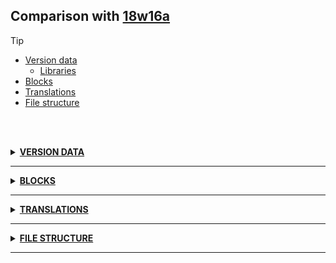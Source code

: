 ## Comparison with [18w16a](https://github.com/PixiGeko/Minecraft-generated-data/tree/18w16a)

> [!TIP]
> - [Version data](#version-data)
>     - [Libraries](#version-data-libraries)
> - [Blocks](#blocks)
> - [Translations](#translations)
> - [File structure](#file-structure)

<br/><br/>
<details><summary><b><ins>VERSION DATA</ins></b><a name="version-data"></a></summary>
<br/>
<h3>Libraries<a name="version-data-libraries"></a></h3>
<details>
<summary>
Versions
</summary>
<table><tr><th></th><th align="left">18w16a</th><th>18w19a</th></tr><tr><td>com.mojang:brigadier</td><td><pre>0.1.24</pre></td><td><pre>0.1.25</pre></td></tr></table>
</details>
</details>
<hr/>
<details><summary><b><ins>BLOCKS</ins></b><a name="blocks"></a></summary>
<br/>
<details>
<summary>
🗒️ List
</summary>

```diff
- sea_grass.json
+ seagrass.json
- tall_sea_grass.json
+ tall_seagrass.json
```

</details>
</details>
<hr/>
<details><summary><b><ins>TRANSLATIONS</ins></b><a name="translations"></a></summary>
<br/>
<details>
<summary>
Keys
</summary>

```diff
- biome.minecraft.cold_deep_ocean: Deep Cold Ocean
+ biome.minecraft.deep_cold_ocean: Deep Cold Ocean
+ biome.minecraft.deep_frozen_ocean: Deep Frozen Ocean
+ biome.minecraft.deep_lukewarm_ocean: Deep Lukewarm Ocean
+ biome.minecraft.deep_warm_ocean: Deep Warm Ocean
- biome.minecraft.frozen_deep_ocean: Deep Frozen Ocean
- biome.minecraft.lukewarm_deep_ocean: Deep Lukewarm Ocean
- biome.minecraft.warm_deep_ocean: Warm Deep Ocean
- block.minecraft.sea_grass: Sea Grass
+ block.minecraft.seagrass: Seagrass
- block.minecraft.tall_sea_grass: Tall Sea Grass
+ block.minecraft.tall_seagrass: Tall Seagrass
+ effect.dolphins_grace: Dolphin's Grace
+ entity.minecraft.pufferfish: Pufferfish
+ generator.minecraft.caves: Caves
+ generator.minecraft.floating_islands: Floating Islands
- generator.minecraft.nether: Nether
- generator.minecraft.overworld: Overworld
+ generator.minecraft.surface: Surface
- generator.minecraft.the_end: The End
+ gui.recipebook.toggleRecipes.smeltable: Showing smeltable
- item.minecraft.puffer_fish_spawn_egg: Spawn Puffer Fish
+ item.minecraft.pufferfish_spawn_egg: Spawn Pufferfish
+ multiplayer.disconnect.banned_ip.expiration: 
Your ban will be removed on %s
+ multiplayer.disconnect.banned_ip.reason: Your IP address is banned from this server.
Reason: %s
+ multiplayer.disconnect.banned.expiration: 
Your ban will be removed on %s
+ multiplayer.disconnect.banned.reason: You are banned from this server.
Reason: %s
+ multiplayer.disconnect.name_taken: That name is already taken.
+ multiplayer.disconnect.not_whitelisted: You are not white-listed on this server!
+ multiplayer.disconnect.server_full: The server is full!
+ subtitles.entity.parrot.imitate.drowned: Parrot gurgles
+ subtitles.entity.skeleton_horse.swim: Skeleton Horse swims
+ subtitles.entity.skeleton_horse.water_ambient: Skeleton Horse cries
+ subtitles.entity.skeleton_horse.water_gallop: Skeleton Horse gallops
+ subtitles.entity.skeleton_horse.water_jump: Skeleton Horse jumps
```

</details>
<details>
<summary>
Changes
</summary>
<br/>
<table>
<tr><th>Name</th><th>18w16a</th><th>18w19a</th></tr>
<tr><th align="left"><div style="width:290px">item.minecraft.pufferfish_bucket</div></th><td>Puffer Fish Bucket</td><td>Pufferfish Bucket</td></tr>
<tr><th align="left"><div style="width:290px">item.minecraft.clownfish</div></th><td>Clownfish</td><td>Tropical Fish</td></tr>
<tr><th align="left"><div style="width:290px">debug.copy_location.help</div></th><td>F3 + C = Copy location as /tp command</td><td>F3 + C = Copy location as /tp command, hold F3 + C to crash the game</td></tr>
<tr><th align="left"><div style="width:290px">biome.minecraft.cold_beach</div></th><td>Cold Beach</td><td>Snowy Beach</td></tr>
<tr><th align="left"><div style="width:290px">biome.minecraft.extreme_hills</div></th><td>Extreme Hills</td><td>Mountains</td></tr>
<tr><th align="left"><div style="width:290px">biome.minecraft.extreme_hills_with_trees</div></th><td>Extreme Hills+</td><td>Wooded Mountains</td></tr>
<tr><th align="left"><div style="width:290px">biome.minecraft.forest_hills</div></th><td>Forest Hills</td><td>Wooded Hills</td></tr>
<tr><th align="left"><div style="width:290px">biome.minecraft.ice_flats</div></th><td>Ice Plains</td><td>Snowy Tundra</td></tr>
<tr><th align="left"><div style="width:290px">biome.minecraft.ice_mountains</div></th><td>Ice Mountains</td><td>Snowy Mountains</td></tr>
<tr><th align="left"><div style="width:290px">biome.minecraft.mesa_clear_rock</div></th><td>Mesa Plateau</td><td>Badlands Plateau</td></tr>
<tr><th align="left"><div style="width:290px">biome.minecraft.mesa</div></th><td>Mesa</td><td>Badlands</td></tr>
<tr><th align="left"><div style="width:290px">biome.minecraft.mesa_rock</div></th><td>Mesa Forest Plateau</td><td>Wooded Badlands Plateau</td></tr>
<tr><th align="left"><div style="width:290px">biome.minecraft.mushroom_island</div></th><td>Mushroom Island</td><td>Mushroom Fields</td></tr>
<tr><th align="left"><div style="width:290px">biome.minecraft.mushroom_island_shore</div></th><td>Mushroom Island Shore</td><td>Mushroom Field Shore</td></tr>
<tr><th align="left"><div style="width:290px">biome.minecraft.mutated_birch_forest_hills</div></th><td>Mutated Birch Forest Hills</td><td>Tall Birch Hills</td></tr>
<tr><th align="left"><div style="width:290px">biome.minecraft.mutated_birch_forest</div></th><td>Mutated Birch Forest</td><td>Tall Birch Forest</td></tr>
<tr><th align="left"><div style="width:290px">biome.minecraft.mutated_desert</div></th><td>Mutated Desert</td><td>Desert Lakes</td></tr>
<tr><th align="left"><div style="width:290px">biome.minecraft.mutated_extreme_hills</div></th><td>Mutated Extreme Hills</td><td>Gravelly Mountains</td></tr>
<tr><th align="left"><div style="width:290px">biome.minecraft.mutated_extreme_hills_with_trees</div></th><td>Mutated Extreme Hills+</td><td>Gravelly Mountains+</td></tr>
<tr><th align="left"><div style="width:290px">biome.minecraft.mutated_ice_flats</div></th><td>Ice Plains Spikes</td><td>Ice Spikes</td></tr>
<tr><th align="left"><div style="width:290px">biome.minecraft.mutated_jungle_edge</div></th><td>Mutated Jungle Edge</td><td>Modified Jungle Edge</td></tr>
<tr><th align="left"><div style="width:290px">biome.minecraft.mutated_jungle</div></th><td>Mutated Jungle</td><td>Modified Jungle</td></tr>
<tr><th align="left"><div style="width:290px">biome.minecraft.mutated_mesa_clear_rock</div></th><td>Mutated Mesa Plateau</td><td>Modified Badlands Plateau</td></tr>
<tr><th align="left"><div style="width:290px">biome.minecraft.mutated_mesa</div></th><td>Mesa (Bryce)</td><td>Eroded Badlands</td></tr>
<tr><th align="left"><div style="width:290px">biome.minecraft.mutated_mesa_rock</div></th><td>Mutated Mesa Forest Plateau</td><td>Modified Wooded Badlands Plateau</td></tr>
<tr><th align="left"><div style="width:290px">biome.minecraft.mutated_redwood_taiga_hills</div></th><td>Mutated Redwood Taiga Hills</td><td>Giant Spruce Taiga Hills</td></tr>
<tr><th align="left"><div style="width:290px">biome.minecraft.mutated_redwood_taiga</div></th><td>Mega Spruce Taiga</td><td>Giant Spruce Taiga</td></tr>
<tr><th align="left"><div style="width:290px">biome.minecraft.mutated_roofed_forest</div></th><td>Mutated Roofed Forest</td><td>Dark Forest Hills</td></tr>
<tr><th align="left"><div style="width:290px">biome.minecraft.mutated_savanna</div></th><td>Mutated Savanna</td><td>Shattered Savanna</td></tr>
<tr><th align="left"><div style="width:290px">biome.minecraft.mutated_savanna_rock</div></th><td>Mutated Savanna Plateau</td><td>Shattered Savanna Plateau</td></tr>
<tr><th align="left"><div style="width:290px">biome.minecraft.mutated_swampland</div></th><td>Mutated Swampland</td><td>Swamp Hills</td></tr>
<tr><th align="left"><div style="width:290px">biome.minecraft.mutated_taiga_cold</div></th><td>Mutated Cold Taiga</td><td>Snowy Taiga Mountains</td></tr>
<tr><th align="left"><div style="width:290px">biome.minecraft.mutated_taiga</div></th><td>Mutated Taiga</td><td>Taiga Mountains</td></tr>
<tr><th align="left"><div style="width:290px">biome.minecraft.redwood_taiga_hills</div></th><td>Mega Taiga Hills</td><td>Giant Tree Taiga Hills</td></tr>
<tr><th align="left"><div style="width:290px">biome.minecraft.redwood_taiga</div></th><td>Mega Taiga</td><td>Giant Tree Taiga</td></tr>
<tr><th align="left"><div style="width:290px">biome.minecraft.roofed_forest</div></th><td>Roofed Forest</td><td>Dark Forest</td></tr>
<tr><th align="left"><div style="width:290px">biome.minecraft.sky_island_barren</div></th><td>The End - Barren island</td><td>End Barrens</td></tr>
<tr><th align="left"><div style="width:290px">biome.minecraft.sky_island_high</div></th><td>The End - High island</td><td>End Highlands</td></tr>
<tr><th align="left"><div style="width:290px">biome.minecraft.sky_island_low</div></th><td>The End - Floating islands</td><td>Small End Islands</td></tr>
<tr><th align="left"><div style="width:290px">biome.minecraft.sky_island_medium</div></th><td>The End - Medium island</td><td>End Midlands</td></tr>
<tr><th align="left"><div style="width:290px">biome.minecraft.smaller_extreme_hills</div></th><td>Extreme Hills Edge</td><td>Mountain Edge</td></tr>
<tr><th align="left"><div style="width:290px">biome.minecraft.stone_beach</div></th><td>Stone Beach</td><td>Stone Shore</td></tr>
<tr><th align="left"><div style="width:290px">biome.minecraft.swampland</div></th><td>Swampland</td><td>Swamp</td></tr>
<tr><th align="left"><div style="width:290px">biome.minecraft.taiga_cold</div></th><td>Cold Taiga</td><td>Snowy Taiga</td></tr>
<tr><th align="left"><div style="width:290px">biome.minecraft.taiga_cold_hills</div></th><td>Cold Taiga Hills</td><td>Snowy Taiga Hills</td></tr>
</table>
<br/>
</details>
</details>
<hr/>
<details><summary><b><ins>FILE STRUCTURE</ins></b><a name="file-structure"></a></summary>
<br/>
<details>
<summary>
data
</summary>

```diff
- minecraft/loot_tables/entities/puffer_fish.json
+ minecraft/loot_tables/entities/pufferfish.json
+ minecraft/tags/blocks/leaves.json
+ minecraft/tags/fluids/lava.json
+ minecraft/tags/fluids/water.json
+ minecraft/tags/items/fishes.json
+ minecraft/tags/items/leaves.json
```

</details>
<details>
<summary>
assets
</summary>

```diff
- minecraft/blockstates/sea_grass.json
+ minecraft/blockstates/seagrass.json
- minecraft/blockstates/tall_sea_grass.json
+ minecraft/blockstates/tall_seagrass.json
- minecraft/models/block/sea_grass.json
+ minecraft/models/block/seagrass.json
- minecraft/models/block/tall_sea_grass_bottom.json
- minecraft/models/block/tall_sea_grass_top.json
+ minecraft/models/block/tall_seagrass_bottom.json
+ minecraft/models/block/tall_seagrass_top.json
- minecraft/models/item/puffer_fish_spawn_egg.json
+ minecraft/models/item/pufferfish_spawn_egg.json
- minecraft/models/item/sea_grass.json
+ minecraft/models/item/seagrass.json
- minecraft/textures/blocks/sea_grass.png
- minecraft/textures/blocks/sea_grass.png.mcmeta
+ minecraft/textures/blocks/seagrass.png
+ minecraft/textures/blocks/seagrass.png.mcmeta
- minecraft/textures/blocks/tall_sea_grass_bottom.png
- minecraft/textures/blocks/tall_sea_grass_bottom.png.mcmeta
- minecraft/textures/blocks/tall_sea_grass_top.png
- minecraft/textures/blocks/tall_sea_grass_top.png.mcmeta
+ minecraft/textures/blocks/tall_seagrass_bottom.png
+ minecraft/textures/blocks/tall_seagrass_bottom.png.mcmeta
+ minecraft/textures/blocks/tall_seagrass_top.png
+ minecraft/textures/blocks/tall_seagrass_top.png.mcmeta
- minecraft/textures/items/sea_grass.png
+ minecraft/textures/items/seagrass.png
+ minecraft/textures/items/turtle_egg.png
```

</details>
</details>
<hr/>